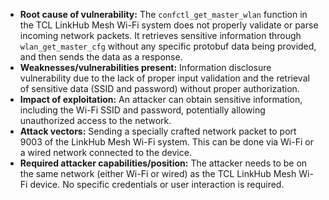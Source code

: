 - **Root cause of vulnerability:** The `confctl_get_master_wlan` function in the TCL LinkHub Mesh Wi-Fi system does not properly validate or parse incoming network packets. It retrieves sensitive information through `wlan_get_master_cfg` without any specific protobuf data being provided, and then sends the data as a response.
- **Weaknesses/vulnerabilities present:** Information disclosure vulnerability due to the lack of proper input validation and the retrieval of sensitive data (SSID and password) without proper authorization.
- **Impact of exploitation:** An attacker can obtain sensitive information, including the Wi-Fi SSID and password, potentially allowing unauthorized access to the network.
- **Attack vectors:** Sending a specially crafted network packet to port 9003 of the LinkHub Mesh Wi-Fi system. This can be done via Wi-Fi or a wired network connected to the device.
- **Required attacker capabilities/position:** The attacker needs to be on the same network (either Wi-Fi or wired) as the TCL LinkHub Mesh Wi-Fi device. No specific credentials or user interaction is required.
